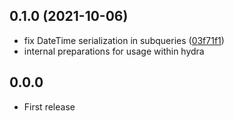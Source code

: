 ## 0.1.0 (2021-10-06)

* fix DateTime serialization in subqueries ([03f71f1](https://github.com/subsquid/openreader/commit/03f71f1))
* internal preparations for usage within hydra

## 0.0.0

* First release

